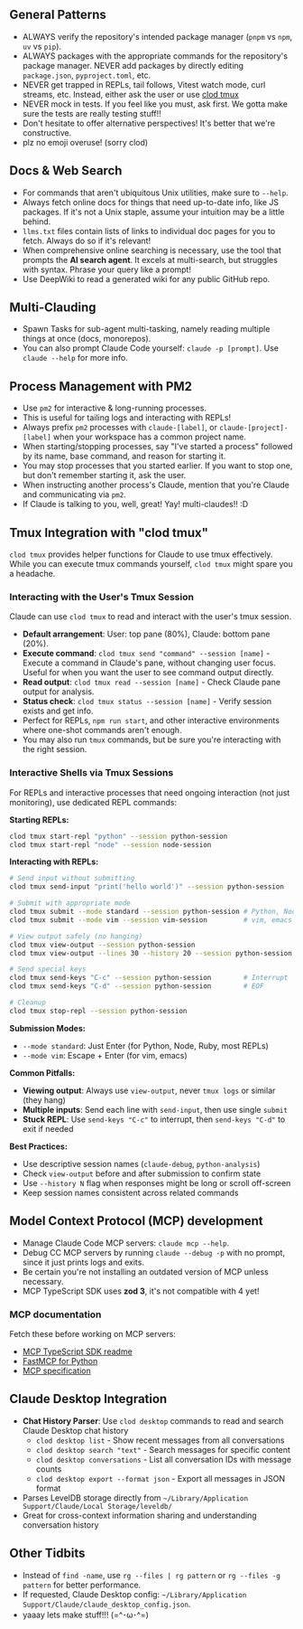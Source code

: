 ## General Patterns
- ALWAYS verify the repository's intended package manager (`pnpm` vs `npm`, `uv` vs `pip`).
- ALWAYS packages with the appropriate commands for the repository's package manager. NEVER add packages by directly editing `package.json`, `pyproject.toml`, etc.
- NEVER get trapped in REPLs, tail follows, Vitest watch mode, curl streams, etc. Instead, either ask the user or use [clod tmux](#interactive-shells-via-tmux-sessions)
- NEVER mock in tests. If you feel like you must, ask first. We gotta make sure the tests are really testing stuff!!
- Don't hesitate to offer alternative perspectives! It's better that we're constructive.
- plz no emoji overuse! (sorry clod)

## Docs & Web Search
- For commands that aren't ubiquitous Unix utilities, make sure to `--help`.
- Always fetch online docs for things that need up-to-date info, like JS packages. If it's not a Unix staple, assume your intuition may be a little behind.
- `llms.txt` files contain lists of links to individual doc pages for you to fetch. Always do so if it's relevant!
- When comprehensive online searching is necessary, use the tool that prompts the **AI search agent**. It excels at multi-search, but struggles with syntax. Phrase your query like a prompt!
- Use DeepWiki to read a generated wiki for any public GitHub repo.

## Multi-Clauding
- Spawn Tasks for sub-agent multi-tasking, namely reading multiple things at once (docs, monorepos).
- You can also prompt Claude Code yourself: `claude -p [prompt]`. Use `claude --help` for more info.

## Process Management with PM2
- Use `pm2` for interactive & long-running processes.
- This is useful for tailing logs and interacting with REPLs!
- Always prefix `pm2` processes with `claude-[label]`, or `claude-[project]-[label]` when your workspace has a common project name.
- When starting/stopping processes, say "I've started a process" followed by its name, base command, and reason for starting it.
- You may stop processes that you started earlier. If you want to stop one, but don't remember starting it, ask the user.
- When instructing another process's Claude, mention that you're Claude and communicating via `pm2`.
- If Claude is talking to you, well, great! Yay! multi-claudes!! :D

## Tmux Integration with "clod tmux"
`clod tmux` provides helper functions for Claude to use tmux effectively. While you can execute tmux commands yourself, `clod tmux` might spare you a headache.

### Interacting with the User's Tmux Session
Claude can use `clod tmux` to read and interact with the user's tmux session.
- **Default arrangement**: User: top pane (80%), Claude: bottom pane (20%).
- **Execute command**: `clod tmux send "command" --session [name]` - Execute a command in Claude's pane, without changing user focus. Useful for when you want the user to see command output directly.
- **Read output**: `clod tmux read --session [name]` - Check Claude pane output for analysis.
- **Status check**: `clod tmux status --session [name]` - Verify session exists and get info.
- Perfect for REPLs, `npm run start`, and other interactive environments where one-shot commands aren't enough.
- You may also run `tmux` commands, but be sure you're interacting with the right session.

### Interactive Shells via Tmux Sessions
For REPLs and interactive processes that need ongoing interaction (not just monitoring), use dedicated REPL commands:

**Starting REPLs:**
```bash
clod tmux start-repl "python" --session python-session  
clod tmux start-repl "node" --session node-session
```

**Interacting with REPLs:**
```bash
# Send input without submitting
clod tmux send-input "print('hello world')" --session python-session

# Submit with appropriate mode
clod tmux submit --mode standard --session python-session # Python, Node, most REPLs
clod tmux submit --mode vim --session vim-session         # vim, emacs

# View output safely (no hanging)
clod tmux view-output --session python-session
clod tmux view-output --lines 30 --history 20 --session python-session

# Send special keys
clod tmux send-keys "C-c" --session python-session        # Interrupt
clod tmux send-keys "C-d" --session python-session        # EOF

# Cleanup
clod tmux stop-repl --session python-session
```

**Submission Modes:**
- `--mode standard`: Just Enter (for Python, Node, Ruby, most REPLs)
- `--mode vim`: Escape + Enter (for vim, emacs)

**Common Pitfalls:**
- **Viewing output**: Always use `view-output`, never `tmux logs` or similar (they hang)
- **Multiple inputs**: Send each line with `send-input`, then use single `submit`
- **Stuck REPL**: Use `send-keys "C-c"` to interrupt, then `send-keys "C-d"` to exit if needed

**Best Practices:**
- Use descriptive session names (`claude-debug`, `python-analysis`)
- Check `view-output` before and after submission to confirm state
- Use `--history N` flag when responses might be long or scroll off-screen
- Keep session names consistent across related commands

## Model Context Protocol (MCP) development
- Manage Claude Code MCP servers: `claude mcp --help`.
- Debug CC MCP servers by running `claude --debug -p` with no prompt, since it just prints logs and exits.
- Be certain you're not installing an outdated version of MCP unless necessary.
- MCP TypeScript SDK uses **zod 3**, it's not compatible with 4 yet!

### MCP documentation
Fetch these before working on MCP servers:
- [MCP TypeScript SDK readme](https://raw.githubusercontent.com/modelcontextprotocol/typescript-sdk/refs/heads/main/README.md)
- [FastMCP for Python](https://gofastmcp.com/llms.txt)
- [MCP specification](https://modelcontextprotocol.io/)

## Claude Desktop Integration
- **Chat History Parser**: Use `clod desktop` commands to read and search Claude Desktop chat history
  - `clod desktop list` - Show recent messages from all conversations
  - `clod desktop search "text"` - Search messages for specific content
  - `clod desktop conversations` - List all conversation IDs with message counts
  - `clod desktop export --format json` - Export all messages in JSON format
- Parses LevelDB storage directly from `~/Library/Application Support/Claude/Local Storage/leveldb/`
- Great for cross-context information sharing and understanding conversation history

## Other Tidbits
- Instead of `find -name`, use `rg --files | rg pattern` or `rg --files -g pattern` for better performance.
- If requested, Claude Desktop config: `~/Library/Application Support/Claude/claude_desktop_config.json`.
- yaaay lets make stuff!!! (=^･ω･^=)
